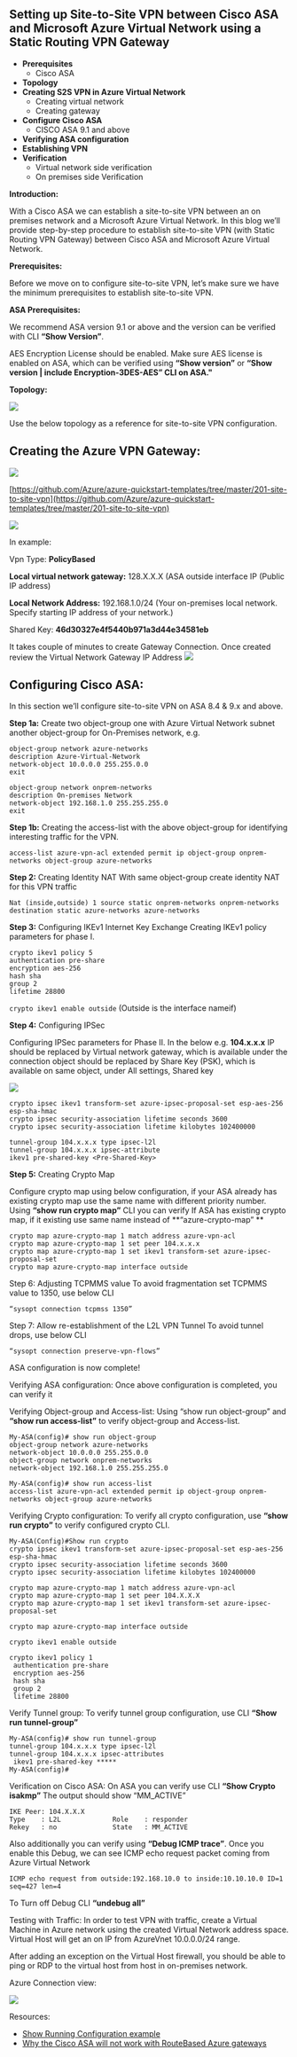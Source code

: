 ## Setting up Site-to-Site VPN between Cisco ASA and Microsoft Azure Virtual Network using a Static Routing VPN Gateway  ##

- **Prerequisites**
	- Cisco ASA
- **Topology** 
- **Creating S2S VPN in Azure Virtual Network** 
	- Creating virtual network 
	- Creating gateway 
- **Configure Cisco ASA**
	- CISCO ASA 9.1 and above
- **Verifying ASA configuration** 
- **Establishing VPN**
- **Verification** 
	- Virtual network side verification 
	- On premises side Verification 


**Introduction:**

With a Cisco ASA we can establish a site-to-site VPN between an on premises network and a Microsoft Azure Virtual Network. In this blog we’ll provide step-by-step procedure to establish site-to-site VPN (with Static Routing VPN Gateway) between Cisco ASA and Microsoft Azure Virtual Network. 

**Prerequisites:** 

Before we move on to configure site-to-site VPN, let’s make sure we have the minimum prerequisites to establish site-to-site VPN. 

**ASA Prerequisites:**

We recommend ASA version 9.1 or above and the version can be verified with CLI **“Show Version”**. 
 
AES Encryption License should be enabled. Make sure AES license is enabled on ASA, which can be verified using **“Show version”** or **“Show version | include Encryption-3DES-AES” CLI on ASA."** 

**Topology:**

![](https://github.com/Azure/Azure-vpn-config-samples/blob/master/Cisco/Current/Images/ASAImages/Layout.png?raw=true)

Use the below topology as a reference for site-to-site VPN configuration. 


## Creating the Azure VPN Gateway: ##

[![](https://github.com/Azure/Azure-vpn-config-samples/blob/master/Cisco/Current/Images/ASAImages/Deploy.jpg?raw=true)](https://portal.azure.com/#create/Microsoft.Template/uri/https%3A%2F%2Fraw.githubusercontent.com%2FAzure%2Fazure-quickstart-templates%2Fmaster%2F201-site-to-site-vpn%2Fazuredeploy.json)

[https://github.com/Azure/azure-quickstart-templates/tree/master/201-site-to-site-vpn](https://github.com/Azure/azure-quickstart-templates/tree/master/201-site-to-site-vpn)

![](https://github.com/Azure/Azure-vpn-config-samples/blob/master/Cisco/Current/Images/ASAImages/S2SConfig.png?raw=true)

In example:

Vpn Type: **PolicyBased**

**Local virtual network gateway:** 128.X.X.X (ASA outside interface IP (Public IP address)

**Local Network Address:** 192.168.1.0/24 (Your on-premises local network. Specify starting IP address of your network.) 

Shared Key: **46d30327e4f5440b971a3d44e34581eb**

It takes couple of minutes to create Gateway Connection. Once created review the Virtual Network Gateway IP Address 
![](https://github.com/Azure/Azure-vpn-config-samples/blob/master/Cisco/Current/Images/ASAImages/AzureGW.png?raw=true)

## Configuring Cisco ASA: ##

In this section we’ll configure site-to-site VPN on ASA 8.4 & 9.x and above. 

**Step 1a:** Create two object-group one with Azure Virtual Network subnet another object-group for On-Premises network, e.g.

	object-group network azure-networks
	description Azure-Virtual-Network
	network-object 10.0.0.0 255.255.0.0
	exit
	
	object-group network onprem-networks
	description On-premises Network
	network-object 192.168.1.0 255.255.255.0
	exit

**Step 1b:** Creating the access-list with the above object-group for identifying interesting traffic for the VPN. 

```access-list azure-vpn-acl extended permit ip object-group onprem-networks object-group azure-networks```

**Step 2:** Creating Identity NAT 
With same object-group create identity NAT for this VPN traffic

```Nat (inside,outside) 1 source static onprem-networks onprem-networks destination static azure-networks azure-networks```

**Step 3:** Configuring IKEv1 Internet Key Exchange 
Creating IKEv1 policy parameters for phase I. 

	crypto ikev1 policy 5
	authentication pre-share
	encryption aes-256
	hash sha
	group 2
	lifetime 28800

```crypto ikev1 enable outside```   (Outside is the interface nameif)

**Step 4:** Configuring IPSec 

Configuring IPSec parameters for Phase II. 
In the below e.g. **104.x.x.x** IP should be replaced by Virtual network gateway, which is available under the connection object <Pre-Share-Key> should be replaced by Share Key (PSK), which is available on same object, under All settings, Shared key

![](https://github.com/Azure/Azure-vpn-config-samples/blob/master/Cisco/Current/Images/ASAImages/PSKKEY.png?raw=true)
 

	crypto ipsec ikev1 transform-set azure-ipsec-proposal-set esp-aes-256 esp-sha-hmac
	crypto ipsec security-association lifetime seconds 3600
	crypto ipsec security-association lifetime kilobytes 102400000
	
	tunnel-group 104.x.x.x type ipsec-l2l
	tunnel-group 104.x.x.x ipsec-attribute
	ikev1 pre-shared-key <Pre-Shared-Key>

**Step 5:** Creating Crypto Map 

Configure crypto map using below configuration, if your ASA already has existing crypto map use the same name with different priority number. Using **“show run crypto map”** CLI you can verify If ASA has existing crypto map, if it existing use same name instead of **“azure-crypto-map” **

	crypto map azure-crypto-map 1 match address azure-vpn-acl
	crypto map azure-crypto-map 1 set peer 104.x.x.x
	crypto map azure-crypto-map 1 set ikev1 transform-set azure-ipsec-proposal-set
	crypto map azure-crypto-map interface outside

Step 6: Adjusting TCPMMS value
To avoid fragmentation set TCPMMS value to 1350, use below CLI 

	“sysopt connection tcpmss 1350”  

Step 7: Allow re-establishment of the L2L VPN Tunnel
To avoid tunnel drops, use below CLI

	“sysopt connection preserve-vpn-flows”

ASA configuration is now complete!

Verifying ASA configuration:
Once above configuration is completed, you can verify it 

Verifying Object-group and Access-list:
Using “show run object-group” and **“show run access-list”** to verify object-group and Access-list. 

	My-ASA(config)# show run object-group
	object-group network azure-networks
	network-object 10.0.0.0 255.255.0.0
	object-group network onprem-networks
	network-object 192.168.1.0 255.255.255.0
 
	My-ASA(config)# show run access-list
	access-list azure-vpn-acl extended permit ip object-group onprem-networks object-group azure-networks

Verifying Crypto configuration: 
To verify all crypto configuration, use **“show run crypto”** to verify configured crypto CLI. 

	My-ASA(Config)#Show run crypto
	crypto ipsec ikev1 transform-set azure-ipsec-proposal-set esp-aes-256 esp-sha-hmac 
	crypto ipsec security-association lifetime seconds 3600
	crypto ipsec security-association lifetime kilobytes 102400000

	crypto map azure-crypto-map 1 match address azure-vpn-acl
	crypto map azure-crypto-map 1 set peer 104.X.X.X 
	crypto map azure-crypto-map 1 set ikev1 transform-set azure-ipsec-proposal-set
	
	crypto map azure-crypto-map interface outside
	
	crypto ikev1 enable outside
	
	crypto ikev1 policy 1
	 authentication pre-share
	 encryption aes-256
	 hash sha
	 group 2
	 lifetime 28800

Verify Tunnel group: 
To verify tunnel group configuration, use CLI **“Show run tunnel-group”** 

	My-ASA(config)# show run tunnel-group 
	tunnel-group 104.x.x.x type ipsec-l2l
	tunnel-group 104.x.x.x ipsec-attributes
	 ikev1 pre-shared-key *****
	My-ASA(config)#

Verification on Cisco ASA:
On ASA you can verify use CLI **“Show Crypto isakmp”** 
The output should show “MM_ACTIVE” 
    
	IKE Peer: 104.X.X.X
    Type    : L2L             Role    : responder 
    Rekey   : no              State   : MM_ACTIVE

Also additionally you can verify using **“Debug ICMP trace”**. Once you enable this Debug, we can see ICMP echo request packet coming from Azure Virtual Network 

	ICMP echo request from outside:192.168.10.0 to inside:10.10.10.0 ID=1 seq=427 len=4

To Turn off Debug CLI **“undebug all”** 

Testing with Traffic:
In order to test VPN with traffic, create a Virtual Machine in Azure network using the created Virtual Network address space. Virtual Host will get an on IP from AzureVnet 10.0.0.0/24 range. 

After adding an exception on the Virtual Host firewall, you should be able to ping or RDP to the virtual host from host in on-premises network. 

Azure Connection view:

![](https://github.com/Azure/Azure-vpn-config-samples/blob/master/Cisco/Current/Images/ASAImages/AzureConnected.png?raw=true)

Resources:

- [Show Running Configuration example](https://github.com/Azure/Azure-vpn-config-samples/blob/master/Cisco/Current/ASA/ASA_9.1_and_above_Show_running-config.txt)
- [Why the Cisco ASA will not work with RouteBased Azure gateways](https://github.com/Azure/Azure-vpn-config-samples/blob/master/Cisco/Current/ASA/RoutebasedASA.md)

